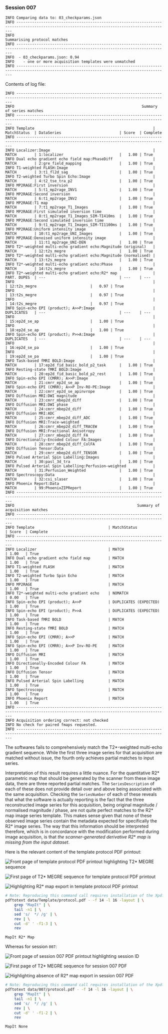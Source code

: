 ### Session 007

```text
INFO Comparing data to: 03_checkparams.json
INFO ------------------------------------------------------------------------------------------------------------------------------------------
INFO                                                        Summarising protocol matches
INFO ------------------------------------------------------------------------------------------------------------------------------------------
INFO  - 03_checkparams.json: 0.94
INFO    - one or more acquisition templates were unmatched
INFO ------------------------------------------------------------------------------------------------------------------------------------------
```

Contents of log file:

```text
INFO ------------------------------------------------------------------------------------------------------------------------------------------
INFO                                                         Summary of series matches
INFO ------------------------------------------------------------------------------------------------------------------------------------------
INFO Template                                                     | MatchStatus  | DataSeries                          | Score  | Complete
INFO ------------------------------------------------------------------------------------------------------------------------------------------
INFO Localizer:Image                                              | MATCH        | 1:localizer                         |   1.00 | True
INFO Dual echo gradient echo field map:PhaseDiff                  | MATCH        | 2:gre_field_mapping                 |   1.00 | True
INFO T1-weighted FLASH:Image                                      | MATCH        | 3:t1_fl2d_sag                       |   1.00 | True
INFO T2-weighted Turbo Spin Echo:Image                            | MATCH        | 4:t2_tse_tra_p2                     |   1.00 | True
INFO MP2RAGE:First inversion                                      | MATCH        | 5:t1_mp2rage_INV1                   |   1.00 | True
INFO MP2RAGE:Second inversion                                     | MATCH        | 6:t1_mp2rage_INV2                   |   1.00 | True
INFO MP2RAGE:T1 map                                               | MATCH        | 7:t1_mp2rage_T1_Images              |   1.00 | True
INFO MP2RAGE:First simulated inversion time                       | MATCH        | 8:t1_mp2rage_T1_Images_SIM-TI410ms  |   1.00 | True
INFO MP2RAGE:Second simulated inversion time                      | MATCH        | 9:t1_mp2rage_T1_Images_SIM-TI1100ms |   1.00 | True
INFO MP2RAGE:Uniform intensity image                              | MATCH        | 10:t1_mp2rage_UNI_Images            |   1.00 | True
INFO MP2RAGE:Denoised uniform intensity image                     | MATCH        | 11:t1_mp2rage_UNI-DEN               |   1.00 | True
INFO T2*-weighted multi-echo gradient echo:Magnitude (original)   | MATCH        | 12:t2s_megre                        |   1.00 | True
INFO T2*-weighted multi-echo gradient echo:Magnitude (normalised) | MATCH        | 13:t2s_megre                        |   1.00 | True
INFO T2*-weighted multi-echo gradient echo:Phase                  | MATCH        | 14:t2s_megre                        |   1.00 | True
INFO T2*-weighted multi-echo gradient echo:R2* map                | PART. DUPES  | ---                                 | ---    | ---
INFO                                                              |              | 12:t2s_megre                        |   0.97 | True
INFO                                                              |              | 13:t2s_megre                        |   0.97 | True
INFO                                                              |              | 14:t2s_megre                        |   0.97 | True
INFO Spin-echo EPI (product); A>>P:Image                          | DUPLICATES   | ---                                 | ---    | ---
INFO                                                              |              | 15:ep2d_se_ap                       |   1.00 | True
INFO                                                              |              | 18:ep2d_se_ap                       |   1.00 | True
INFO Spin-echo EPI (product); P>>A:Image                          | DUPLICATES   | ---                                 | ---    | ---
INFO                                                              |              | 16:ep2d_se_pa                       |   1.00 | True
INFO                                                              |              | 19:ep2d_se_pa                       |   1.00 | True
INFO Task-based fMRI BOLD:Image                                   | MATCH        | 17:ep2d_fid_basic_bold_p2_task      |   1.00 | True
INFO Resting-state fMRI BOLD:Image                                | MATCH        | 20:ep2d_fid_basic_bold_p2_rest      |   1.00 | True
INFO Spin-echo EPI (CMRR); A>>P:Image                             | MATCH        | 21:cmrr_ep2d_se_ap                  |   1.00 | True
INFO Spin-echo EPI (CMRR); A>>P Inv-RO-PE:Image                   | MATCH        | 22:cmrr_ep2d_se_apinvrope           |   1.00 | True
INFO Diffusion MRI:DWI magnitude                                  | MATCH        | 23:cmrr_mbep2d_diff                 |   1.00 | True
INFO Diffusion MRI:DWI phase                                      | MATCH        | 24:cmrr_mbep2d_diff                 |   1.00 | True
INFO Diffusion MRI:ADC                                            | MATCH        | 25:cmrr_mbep2d_diff_ADC             |   1.00 | True
INFO Diffusion MRI:Trace-weighted                                 | MATCH        | 26:cmrr_mbep2d_diff_TRACEW          |   1.00 | True
INFO Diffusion MRI:Fractional Anisotropy                          | MATCH        | 27:cmrr_mbep2d_diff_FA              |   1.00 | True
INFO Directionally-Encoded Colour FA:Images                       | MATCH        | 28:cmrr_mbep2d_diff_ColFA           |   1.00 | True
INFO Diffusion Tensor:Data                                        | MATCH        | 29:cmrr_mbep2d_diff_TENSOR          |   1.00 | True
INFO Pulsed Arterial Spin Labelling:Images                        | MATCH        | 30:pasl_3d_tra                      |   1.00 | True
INFO Pulsed Arterial Spin Labelling:Perfusion-weighted            | MATCH        | 31:Perfusion_Weighted               |   1.00 | True
INFO Spectroscopy:Data                                            | MATCH        | 32:csi_slaser                       |   1.00 | True
INFO Phoenix Report:Data                                          | MATCH        | 99:PhoenixZIPReport                 |   1.00 | True
INFO ------------------------------------------------------------------------------------------------------------------------------------------
INFO                                                       Summary of acquisition matches
INFO ------------------------------------------------------------------------------------------------------------------------------------------
INFO Template                                 | MatchStatus                          | Score  | Complete
INFO ------------------------------------------------------------------------------------------------------------------------------------------
INFO Localizer                                | MATCH                                | 1.00   | True
INFO Dual echo gradient echo field map        | MATCH                                | 1.00   | True
INFO T1-weighted FLASH                        | MATCH                                | 1.00   | True
INFO T2-weighted Turbo Spin Echo              | MATCH                                | 1.00   | True
INFO MP2RAGE                                  | MATCH                                | 1.00   | True
INFO T2*-weighted multi-echo gradient echo    | NOMATCH                              | 0.00   | True
INFO Spin-echo EPI (product); A>>P            | DUPLICATES (EXPECTED)                | 1.00   | True
INFO Spin-echo EPI (product); P>>A            | DUPLICATES (EXPECTED)                | 1.00   | True
INFO Task-based fMRI BOLD                     | MATCH                                | 1.00   | True
INFO Resting-state fMRI BOLD                  | MATCH                                | 1.00   | True
INFO Spin-echo EPI (CMRR); A>>P               | MATCH                                | 1.00   | True
INFO Spin-echo EPI (CMRR); A>>P Inv-RO-PE     | MATCH                                | 1.00   | True
INFO Diffusion MRI                            | MATCH                                | 1.00   | True
INFO Directionally-Encoded Colour FA          | MATCH                                | 1.00   | True
INFO Diffusion Tensor                         | MATCH                                | 1.00   | True
INFO Pulsed Arterial Spin Labelling           | MATCH                                | 1.00   | True
INFO Spectroscopy                             | MATCH                                | 1.00   | True
INFO Phoenix Report                           | MATCH                                | 1.00   | True
INFO ------------------------------------------------------------------------------------------------------------------------------------------
INFO Acquisition ordering correct: not checked
INFO No check for paired fmaps requested.
INFO ------------------------------------------------------------------------------------------------------------------------------------------
```

The softwares fails to comprehensively match
the T2*-weighted multi-echo gradient sequence.
While the first three image series for that acquisition are matched without issue,
the fourth only achieves partial matches to input series.

Interpretation of this result requires a little nuance.
For the quantitative R2* parametric map
that should be generated by the scanner from these image data,
there are three reported partial matches.
The `SeriesDescription` of each of these does not provide detail
over and above being associated with the same acquisition.
Checking the `SeriesNumber` of each of these
reveals that what the software is actually reporting
is the fact that the three reconstructed image series for this acquisition,
being original magnitude / normalised magnitude / phase,
are not quite perfect matches to the R2* map image series template.
This makes sense given that none of these observed image series
contain the metadata expected for specifically the R2* image series.
The way that this information should be interpreted therefore,
which is in concordance with the modification performed during image acquisition,
is that *the scanner-generated derivative R2** *map is missing from the input dataset*.

Here is the relevant content of the template protocol PDF printout:

![Front page of template protocol PDF printout highlighting T2* MEGRE sequence](images/007_01_Template_Frontpage.png)

![First page of T2* MEGRE sequence for template protocol PDF printout](images/007_02_Template_MEGRE.png)

![Highlighting R2* map export in template protocol PDF printout](images/007_03_Template_MapIt.png)

```sh
# Note: Reproducing this command call requires installation of the Xpdf package
pdftotext data/Template/protocol.pdf - -f 14 -l 16 -layout | \
    grep "MapIt" | \
    tail -n1 | \
    sed 's/  */ /g' | \
    rev | \
    cut -d' ' -f1-3 | \
    rev
```

`MapIt R2* Map`

Whereas for session `007`:

![Front page of session 007 PDF printout highlighting session ID](images/007_04_Modified_Frontpage.png)

![First page of T2* MEGRE sequence for session 007 PDF](images/007_05_Modified_MEGRE.png)

![Highlighting absence of R2* map export in session 007 PDF](images/007_06_Modified_MapIt.png)

```sh
# Note: Reproducing this command call requires installation of the Xpdf package
pdftotext data/007/protocol.pdf - -f 14 -l 16 -layout | \
    grep "MapIt" | \
    tail -n1 | \
    sed 's/  */ /g' | \
    rev | \
    cut -d' ' -f1-2 | \
    rev
```

`MapIt None`
